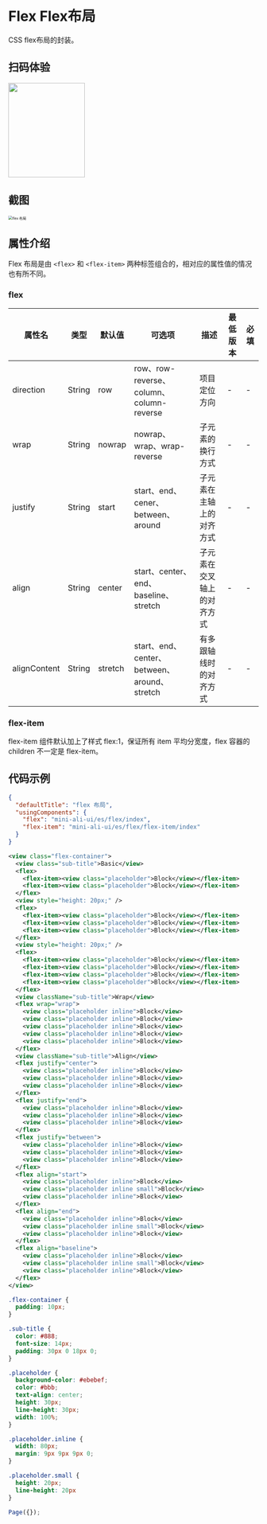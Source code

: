 # Flex Flex布局

CSS flex布局的封装。

## 扫码体验

<img src="https://gw.alipayobjects.com/mdn/miniProgra/afts/img/A*7eyvR59-2LIAAAAAAAAAAABjARQnAQ" width="154" height="190" />

## 截图
<img src="https://gw.alipayobjects.com/mdn/rms_ce4c6f/afts/img/A*4h5tRJZKSAcAAAAAAAAAAABkARQnAQ" alt="flex 布局" style="zoom:50%;" />

## 属性介绍
Flex 布局是由 `<flex>` 和 `<flex-item>` 两种标签组合的，相对应的属性值的情况也有所不同。

### flex
| 属性名 | 类型 | 默认值 | 可选项 | 描述 | 最低版本 | 必填 |
| ---- | ---- | ---- | ---- | ---- | ---- | ---- |
| direction | String | row | row、row-reverse、column、column-reverse | 项目定位方向 | - | - |
| wrap | String | nowrap | nowrap、wrap、wrap-reverse | 子元素的换行方式 | - | - |
| justify | String | start | start、end、cener、between、around | 子元素在主轴上的对齐方式 | - | - |
| align | String | center | start、center、end、baseline、stretch | 子元素在交叉轴上的对齐方式 | - | - |
| alignContent | String | stretch | start、end、center、between、around、stretch | 有多跟轴线时的对齐方式 | - | - |

### flex-item

flex-item 组件默认加上了样式 flex:1，保证所有 item 平均分宽度，flex 容器的 children 不一定是 flex-item。

## 代码示例

```json
{
  "defaultTitle": "flex 布局",
  "usingComponents": {
    "flex": "mini-ali-ui/es/flex/index",
    "flex-item": "mini-ali-ui/es/flex/flex-item/index"
  }
}
```

```xml
<view class="flex-container">
  <view class="sub-title">Basic</view>
  <flex>
    <flex-item><view class="placeholder">Block</view></flex-item>
    <flex-item><view class="placeholder">Block</view></flex-item>
  </flex>
  <view style="height: 20px;" />
  <flex>
    <flex-item><view class="placeholder">Block</view></flex-item>
    <flex-item><view class="placeholder">Block</view></flex-item>
    <flex-item><view class="placeholder">Block</view></flex-item>
  </flex>
  <view style="height: 20px;" />
  <flex>
    <flex-item><view class="placeholder">Block</view></flex-item>
    <flex-item><view class="placeholder">Block</view></flex-item>
    <flex-item><view class="placeholder">Block</view></flex-item>
    <flex-item><view class="placeholder">Block</view></flex-item>
  </flex>
  <view className="sub-title">Wrap</view>
  <flex wrap="wrap">
    <view class="placeholder inline">Block</view>
    <view class="placeholder inline">Block</view>
    <view class="placeholder inline">Block</view>
    <view class="placeholder inline">Block</view>
    <view class="placeholder inline">Block</view>
  </flex>
  <view className="sub-title">Align</view>
  <flex justify="center">
    <view class="placeholder inline">Block</view>
    <view class="placeholder inline">Block</view>
    <view class="placeholder inline">Block</view>
  </flex>
  <flex justify="end">
    <view class="placeholder inline">Block</view>
    <view class="placeholder inline">Block</view>
    <view class="placeholder inline">Block</view>
  </flex>
  <flex justify="between">
    <view class="placeholder inline">Block</view>
    <view class="placeholder inline">Block</view>
    <view class="placeholder inline">Block</view>
  </flex>
  <flex align="start">
    <view class="placeholder inline">Block</view>
    <view class="placeholder inline small">Block</view>
    <view class="placeholder inline">Block</view>
  </flex>
  <flex align="end">
    <view class="placeholder inline">Block</view>
    <view class="placeholder inline small">Block</view>
    <view class="placeholder inline">Block</view>
  </flex>
  <flex align="baseline">
    <view class="placeholder inline">Block</view>
    <view class="placeholder inline small">Block</view>
    <view class="placeholder inline">Block</view>
  </flex>
</view>
```

```css
.flex-container {
  padding: 10px;
}

.sub-title {
  color: #888;
  font-size: 14px;
  padding: 30px 0 18px 0;
}

.placeholder {
  background-color: #ebebef;
  color: #bbb;
  text-align: center;
  height: 30px;
  line-height: 30px;
  width: 100%;
}

.placeholder.inline {
  width: 80px;
  margin: 9px 9px 9px 0;
}

.placeholder.small {
  height: 20px;
  line-height: 20px
}
```

```javascript
Page({});
```
